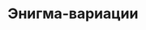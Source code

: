 ---
draft: false
slug: enigma-variatsii-51b8c521
title: Энигма-вариации
type: books
params:
  authors:
  - André Aciman, Александра Глебовская, Андре Асиман
  bookTitle: Энигма-вариации
  book_description: Андре Асимана называют одним из важнейших романистов современности.
    Его новая книга - "Энигма-вариации" - повествует о жизни Пола, любовные интересы
    которого остаются столь же волнующими и загадочными в зрелости, сколь и в юности,
    - будь то влечение к семейному краснодеревщику на юге Италии, одержимость теннисистом
    из Центрального парка, влюбленность в подругу, которую он встречает каждые четыре
    года, или страсть к загадочной молодой журналистке. Это роман о любви, обжигающем
    влечении и дымовых завесах человеческой души.<br /><br />"Энигма-вариации" - захватывающий
    набросок жизни влюбленного человека. Роман Асимана откровенно говорит не только
    о тяге и вожделении, но и о гораздо более сложных чувствах…" - Publishers Weekly
  cover: https://images-na.ssl-images-amazon.com/images/S/compressed.photo.goodreads.com/books/1576849390i/49564515.jpg
  isbn: '9785604262856'
  languages:
  - Русский
  goodreads_link: https://www.goodreads.com/book/show/49564515--
  page_count: '360'
  publication_year: '2020'
  publishers:
  - Popcorn books
  russian_audioversion: 'no'
  russian_translation_status: exists
  short_book_description: Андре Асимана называют одним из важнейших романистов современности.
    Его новая книга - "Энигма-вариации" - повествует о жизни Пола, любовные интересы
    которого остаются столь же волнующими и...
  tags:
  - LGBTQ+
  - adult fiction
  - contemporary
  - desire
  - fiction
  - gay
  - literary fiction
  - novels
  - queer
  - romance
  - short stories
---
